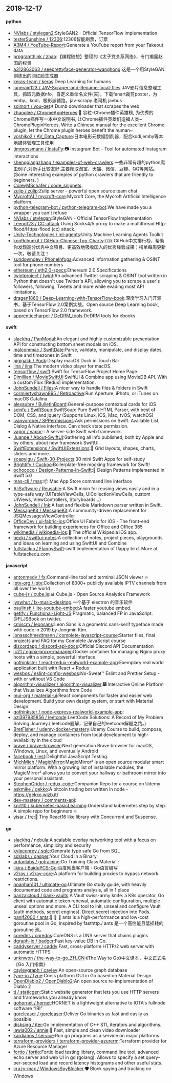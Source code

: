 ## 2019-12-17

#### python
* [NVlabs / stylegan2](https://github.com/NVlabs/stylegan2):StyleGAN2 - Official TensorFlow Implementation
* [testerSunshine / 12306](https://github.com/testerSunshine/12306):12306智能刷票，订票
* [A3M4 / YouTube-Report](https://github.com/A3M4/YouTube-Report):Generate a YouTube report from your Takeout data
* [programthink / zhao](https://github.com/programthink/zhao):【编程随想】整理的《太子党关系网络》，专门揭露赵国的权贵
* [a312863063 / seeprettyface-generator-wanghong](https://github.com/a312863063/seeprettyface-generator-wanghong):这是一个用StyleGAN训练出的网红脸生成器
* [keras-team / keras](https://github.com/keras-team/keras):Deep Learning for humans
* [junerain123 / JAV-Scraper-and-Rename-local-files](https://github.com/junerain123/JAV-Scraper-and-Rename-local-files):JAV影片信息整理工具，抓取元数据nfo，自定义重命名文件(夹)，下载fanart裁剪poster，为emby、kodi、极影派铺路。jav-scrapy 老司机 javbus
* [soimort / you-get](https://github.com/soimort/you-get):⏬
Dumb downloader that scrapes the web
* [zhaoolee / ChromeAppHeroes](https://github.com/zhaoolee/ChromeAppHeroes):🌈
谷粒-Chrome插件英雄榜, 为优秀的Chrome插件写一本中文说明书, 让Chrome插件英雄们造福人类~ ChromePluginHeroes, Write a Chinese manual for the excellent Chrome plugin, let the Chrome plugin heroes benefit the human~
* [yoshiko2 / AV_Data_Capture](https://github.com/yoshiko2/AV_Data_Capture):日本电影元数据刮削器，配合kodi,emby等本地媒体管理工具使用
* [timgrossmann / InstaPy](https://github.com/timgrossmann/InstaPy):📷
Instagram Bot - Tool for automated Instagram interactions
* [shengqiangzhang / examples-of-web-crawlers](https://github.com/shengqiangzhang/examples-of-web-crawlers):一些非常有趣的python爬虫例子,对新手比较友好,主要爬取淘宝、天猫、微信、豆瓣、QQ等网站。(Some interesting examples of python crawlers that are friendly to beginners. )
* [CoreyMSchafer / code_snippets](https://github.com/CoreyMSchafer/code_snippets):
* [zulip / zulip](https://github.com/zulip/zulip):Zulip server - powerful open source team chat
* [MycroftAI / mycroft-core](https://github.com/MycroftAI/mycroft-core):Mycroft Core, the Mycroft Artificial Intelligence platform.
* [python-telegram-bot / python-telegram-bot](https://github.com/python-telegram-bot/python-telegram-bot):We have made you a wrapper you can't refuse
* [NVlabs / stylegan](https://github.com/NVlabs/stylegan):StyleGAN - Official TensorFlow Implementation
* [Leeon123 / CC-attack](https://github.com/Leeon123/CC-attack):Using Socks4/5 proxy to make a multithread Http-flood/Https-flood (cc) attack.
* [Unity-Technologies / ml-agents](https://github.com/Unity-Technologies/ml-agents):Unity Machine Learning Agents Toolkit
* [kon9chunkit / GitHub-Chinese-Top-Charts](https://github.com/kon9chunkit/GitHub-Chinese-Top-Charts):🇨🇳
GitHub中文排行榜，帮助你发现高分优秀中文项目、更高效地吸收国人的优秀经验成果；榜单每周更新一次，敬请关注！
* [sundowndev / PhoneInfoga](https://github.com/sundowndev/PhoneInfoga):Advanced information gathering & OSINT tool for phone numbers
* [ethereum / eth2.0-specs](https://github.com/ethereum/eth2.0-specs):Ethereum 2.0 Specifications
* [twintproject / twint](https://github.com/twintproject/twint):An advanced Twitter scraping & OSINT tool written in Python that doesn't use Twitter's API, allowing you to scrape a user's followers, following, Tweets and more while evading most API limitations.
* [dragen1860 / Deep-Learning-with-TensorFlow-book](https://github.com/dragen1860/Deep-Learning-with-TensorFlow-book):深度学习入门开源书，基于TensorFlow 2.0案例实战。Open source Deep Learning book, based on TensorFlow 2.0 framework.
* [apprenticeharper / DeDRM_tools](https://github.com/apprenticeharper/DeDRM_tools):DeDRM tools for ebooks

#### swift
* [slackhq / PanModal](https://github.com/slackhq/PanModal):An elegant and highly customizable presentation API for constructing bottom sheet modals on iOS.
* [malcommac / SwiftDate](https://github.com/malcommac/SwiftDate):Parse, validate, manipulate, and display dates, time and timezones in Swift
* [pigigaldi / Pock](https://github.com/pigigaldi/Pock):Display macOS Dock in Touch Bar
* [iina / iina](https://github.com/iina/iina):The modern video player for macOS.
* [tensorflow / swift](https://github.com/tensorflow/swift):Swift for TensorFlow Project Home Page
* [Dimillian / MovieSwiftUI](https://github.com/Dimillian/MovieSwiftUI):SwiftUI & Combine app using MovieDB API. With a custom Flux (Redux) implementation.
* [JohnSundell / Files](https://github.com/JohnSundell/Files):A nicer way to handle files & folders in Swift
* [cormiertyshawn895 / Retroactive](https://github.com/cormiertyshawn895/Retroactive):Run Aperture, iPhoto, or iTunes on macOS Catalina.
* [alexaubry / BulletinBoard](https://github.com/alexaubry/BulletinBoard):General-purpose contextual cards for iOS
* [scinfu / SwiftSoup](https://github.com/scinfu/SwiftSoup):SwiftSoup: Pure Swift HTML Parser, with best of DOM, CSS, and jquery (Supports Linux, iOS, Mac, tvOS, watchOS)
* [ivanvorobei / SPPermissions](https://github.com/ivanvorobei/SPPermissions):Ask permissions on Swift. Available List, Dialog & Native interface. Can check state permission.
* [vapor / vapor](https://github.com/vapor/vapor):💧
A server-side Swift web framework.
* [Juanpe / About-SwiftUI](https://github.com/Juanpe/About-SwiftUI):Gathering all info published, both by Apple and by others, about new framework SwiftUI.
* [SwiftExtensions / SwiftUIExtensions](https://github.com/SwiftExtensions/SwiftUIExtensions):🚀
Grid layouts, shapes, charts, sliders and more...
* [soapyigu / Swift-30-Projects](https://github.com/soapyigu/Swift-30-Projects):30 mini Swift Apps for self-study
* [Brightify / Cuckoo](https://github.com/Brightify/Cuckoo):Boilerplate-free mocking framework for Swift!
* [ochococo / Design-Patterns-In-Swift](https://github.com/ochococo/Design-Patterns-In-Swift):📖
Design Patterns implemented in Swift 5.0
* [mas-cli / mas](https://github.com/mas-cli/mas):📦
Mac App Store command line interface
* [AliSoftware / Reusable](https://github.com/AliSoftware/Reusable):A Swift mixin for reusing views easily and in a type-safe way (UITableViewCells, UICollectionViewCells, custom UIViews, ViewControllers, Storyboards…)
* [JohnSundell / Ink](https://github.com/JohnSundell/Ink):A fast and flexible Markdown parser written in Swift.
* [MessageKit / MessageKit](https://github.com/MessageKit/MessageKit):A community-driven replacement for JSQMessagesViewController
* [OfficeDev / ui-fabric-ios](https://github.com/OfficeDev/ui-fabric-ios):Office UI Fabric for iOS - The front-end framework for building experiences for Office and Office 365
* [wikimedia / wikipedia-ios](https://github.com/wikimedia/wikipedia-ios):📱
The official Wikipedia iOS app.
* [heckj / swiftui-notes](https://github.com/heckj/swiftui-notes):A collection of notes, project pieces, playgrounds and ideas on learning and using SwiftUI and Combine
* [fullstackio / FlappySwift](https://github.com/fullstackio/FlappySwift):swift implementation of flappy bird. More at fullstackedu.com

#### javascript
* [antonmedv / fx](https://github.com/antonmedv/fx):Command-line tool and terminal JSON viewer
🔥
* [iptv-org / iptv](https://github.com/iptv-org/iptv):Collection of 8000+ publicly available IPTV channels from all over the world
* [cube-js / cube.js](https://github.com/cube-js/cube.js):📊
Cube.js - Open Source Analytics Framework
* [lyswhut / lx-music-desktop](https://github.com/lyswhut/lx-music-desktop):一个基于 electron 的音乐软件
* [paulirish / lite-youtube-embed](https://github.com/paulirish/lite-youtube-embed):A faster youtube embed.
* [getify / Functional-Light-JS](https://github.com/getify/Functional-Light-JS):Pragmatic, balanced FP in JavaScript. @FLJSBook on twitter.
* [cmiscm / leonsans](https://github.com/cmiscm/leonsans):Leon Sans is a geometric sans-serif typeface made with code in 2019 by Jongmin Kim.
* [jonasschmedtmann / complete-javascript-course](https://github.com/jonasschmedtmann/complete-javascript-course):Starter files, final projects and FAQ for my Complete JavaScript course
* [discordapp / discord-api-docs](https://github.com/discordapp/discord-api-docs):Official Discord API Documentation
* [jc21 / nginx-proxy-manager](https://github.com/jc21/nginx-proxy-manager):Docker container for managing Nginx proxy hosts with a simple, powerful interface
* [gothinkster / react-redux-realworld-example-app](https://github.com/gothinkster/react-redux-realworld-example-app):Exemplary real world application built with React + Redux
* [wesbos / eslint-config-wesbos](https://github.com/wesbos/eslint-config-wesbos):No-Sweat™ Eslint and Prettier Setup - with or without VS Code
* [algorithm-visualizer / algorithm-visualizer](https://github.com/algorithm-visualizer/algorithm-visualizer):🎆
Interactive Online Platform that Visualizes Algorithms from Code
* [mui-org / material-ui](https://github.com/mui-org/material-ui):React components for faster and easier web development. Build your own design system, or start with Material Design.
* [gothinkster / node-express-realworld-example-app](https://github.com/gothinkster/node-express-realworld-example-app):
* [azl397985856 / leetcode](https://github.com/azl397985856/leetcode):LeetCode Solutions: A Record of My Problem Solving Journey.( leetcode题解，记录自己的leetcode解题之路。)
* [BretFisher / udemy-docker-mastery](https://github.com/BretFisher/udemy-docker-mastery):Udemy Course to build, compose, deploy, and manage containers from local development to high-availability in the cloud
* [brave / brave-browser](https://github.com/brave/brave-browser):Next generation Brave browser for macOS, Windows, Linux, and eventually Android
* [facebook / jest](https://github.com/facebook/jest):Delightful JavaScript Testing.
* [MichMich / MagicMirror](https://github.com/MichMich/MagicMirror):MagicMirror² is an open source modular smart mirror platform. With a growing list of installable modules, the MagicMirror² allows you to convert your hallway or bathroom mirror into your personal assistant.
* [StephenGrider / redux-code](https://github.com/StephenGrider/redux-code):Companion Repo for a course on Udemy
* [askmike / gekko](https://github.com/askmike/gekko):A bitcoin trading bot written in node - https://gekko.wizb.it/
* [dev-mastery / comments-api](https://github.com/dev-mastery/comments-api):
* [knrt10 / kubernetes-basicLearning](https://github.com/knrt10/kubernetes-basicLearning):Understand kubernetes step by step. A simple repo for beginners
🔥
* [yisar / fre](https://github.com/yisar/fre):👻
Tiny React16 like library with Concurrent and Suspense.

#### go
* [slackhq / nebula](https://github.com/slackhq/nebula):A scalable overlay networking tool with a focus on performance, simplicity and security
* [kyleconroy / sqlc](https://github.com/kyleconroy/sqlc):Generate type safe Go from SQL
* [sdslabs / gasper](https://github.com/sdslabs/gasper):Your Cloud in a Binary
* [ardanlabs / gotraining](https://github.com/ardanlabs/gotraining):Go Training Class Material :
* [iikira / BaiduPCS-Go](https://github.com/iikira/BaiduPCS-Go):百度网盘客户端 - Go语言编写
* [v2ray / v2ray-core](https://github.com/v2ray/v2ray-core):A platform for building proxies to bypass network restrictions.
* [hoanhan101 / ultimate-go](https://github.com/hoanhan101/ultimate-go):Ultimate Go study guide, with heavily documented code and programs analysis, all in 1 place
* [banzaicloud / bank-vaults](https://github.com/banzaicloud/bank-vaults):A Vault swiss-army knife: a K8s operator, Go client with automatic token renewal, automatic configuration, multiple unseal options and more. A CLI tool to init, unseal and configure Vault (auth methods, secret engines). Direct secret injection into Pods.
* [panjf2000 / ants](https://github.com/panjf2000/ants):🐜
🐜
🐜
ants is a high-performance and low-cost goroutine pool in Go, inspired by fasthttp./ ants 是一个高性能且低损耗的 goroutine 池。
* [coredns / coredns](https://github.com/coredns/coredns):CoreDNS is a DNS server that chains plugins
* [dgraph-io / badger](https://github.com/dgraph-io/badger):Fast key-value DB in Go.
* [caddyserver / caddy](https://github.com/caddyserver/caddy):Fast, cross-platform HTTP/2 web server with automatic HTTPS
* [unknwon / the-way-to-go_ZH_CN](https://github.com/unknwon/the-way-to-go_ZH_CN):《The Way to Go》中文译本，中文正式名《Go 入门指南》
* [cayleygraph / cayley](https://github.com/cayleygraph/cayley):An open-source graph database
* [fyne-io / fyne](https://github.com/fyne-io/fyne):Cross platform GUI in Go based on Material Design
* [OpenDiablo2 / OpenDiablo2](https://github.com/OpenDiablo2/OpenDiablo2):An open source re-implementation of Diablo 2
* [tj / staticgen](https://github.com/tj/staticgen):Static website generator that lets you use HTTP servers and frameworks you already know
* [gohornet / hornet](https://github.com/gohornet/hornet):HORNET is a lightweight alternative to IOTA's fullnode software “IRI”
* [goreleaser / goreleaser](https://github.com/goreleaser/goreleaser):Deliver Go binaries as fast and easily as possible
* [disksing / iter](https://github.com/disksing/iter):Go implementation of C++ STL iterators and algorithms.
* [iawia002 / annie](https://github.com/iawia002/annie):👾
Fast, simple and clean video downloader
* [kardianos / service](https://github.com/kardianos/service):Run go programs as a service on major platforms.
* [terraform-providers / terraform-provider-azurerm](https://github.com/terraform-providers/terraform-provider-azurerm):Terraform provider for Azure Resource Manager
* [fortio / fortio](https://github.com/fortio/fortio):Fortio load testing library, command line tool, advanced echo server and web UI in go (golang). Allows to specify a set query-per-second load and record latency histograms and other useful stats.
* [crazy-max / WindowsSpyBlocker](https://github.com/crazy-max/WindowsSpyBlocker):🛡
Block spying and tracking on Windows
